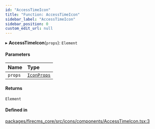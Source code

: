 ```yaml
---
id: "AccessTimeIcon"
title: "Function: AccessTimeIcon"
sidebar_label: "AccessTimeIcon"
sidebar_position: 0
custom_edit_url: null
---
```


▸ **AccessTimeIcon**(`props`): `Element`

#### Parameters

| Name | Type |
| :------ | :------ |
| `props` | [`IconProps`](../types/IconProps.md) |

#### Returns

`Element`

#### Defined in

[packages/firecms_core/src/icons/components/AccessTimeIcon.tsx:3](https://github.com/FireCMSco/firecms/blob/d45f3739/packages/firecms_core/src/icons/components/AccessTimeIcon.tsx#L3)
